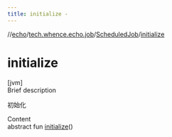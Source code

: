 ```yaml
---
title: initialize -
---
```

//[echo](../../index.md)/[tech.whence.echo.job](../index.md)/[ScheduledJob](index.md)/[initialize](initialize.md)



# initialize  
[jvm]  
Brief description  


初始化

  
Content  
abstract fun [initialize](initialize.md)()  



